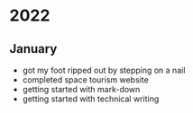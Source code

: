 # 2022

## January

- got my foot ripped out by stepping on a nail
- completed space tourism website
- getting started with mark-down
- getting started with technical writing
